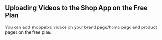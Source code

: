 ## Uploading Videos to the Shop App on the Free Plan

You can add shoppable videos on your brand page/home page and product pages on the free plan.